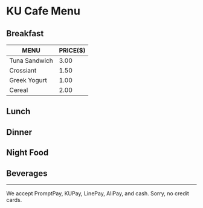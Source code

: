 # KU Cafe Menu


## Breakfast

| MENU          | PRICE($) |
|---------------|----------|
| Tuna Sandwich | 3.00     |
| Crossiant     | 1.50     |
| Greek Yogurt  | 1.00     |
| Cereal        | 2.00     |

## Lunch 


## Dinner


## Night Food


## Beverages



---

We accept PromptPay, KUPay, LinePay, AliPay, and cash. Sorry, no credit cards.
